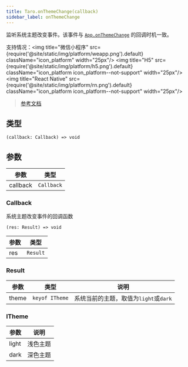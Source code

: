```yaml
---
title: Taro.onThemeChange(callback)
sidebar_label: onThemeChange
---
```


监听系统主题改变事件。该事件与 [`App.onThemeChange`](https://developers.weixin.qq.com/miniprogram/dev/reference/api/App.html#onThemeChange-Object-object) 的回调时机一致。

支持情况：<img title="微信小程序" src={require('@site/static/img/platform/weapp.png').default} className="icon_platform" width="25px"/> <img title="H5" src={require('@site/static/img/platform/h5.png').default} className="icon_platform icon_platform--not-support" width="25px"/> <img title="React Native" src={require('@site/static/img/platform/rn.png').default} className="icon_platform icon_platform--not-support" width="25px"/>

> [参考文档](https://developers.weixin.qq.com/miniprogram/dev/api/base/app/app-event/wx.onThemeChange.html)

## 类型

```tsx
(callback: Callback) => void
```

## 参数

| 参数 | 类型 |
| --- | --- |
| callback | `Callback` |

### Callback

系统主题改变事件的回调函数

```tsx
(res: Result) => void
```

| 参数 | 类型 |
| --- | --- |
| res | `Result` |

### Result

| 参数 | 类型 | 说明 |
| --- | --- | --- |
| theme | `keyof ITheme` | 系统当前的主题，取值为`light`或`dark` |

### ITheme

| 参数 | 说明 |
| --- | --- |
| light | 浅色主题 |
| dark | 深色主题 |
